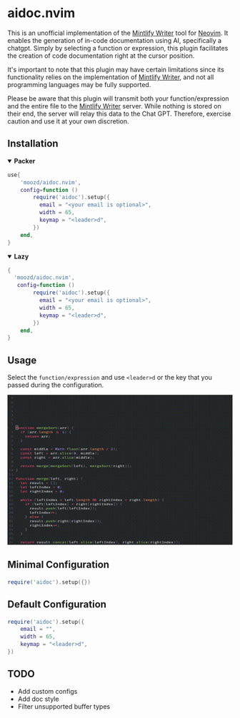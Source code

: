 # aidoc.nvim

This is an unofficial implementation of the [Mintlify Writer](https://github.com/mintlify/writer) tool for [Neovim](https://github.com/neovim/neovim). It enables the generation of in-code documentation using AI, specifically a chatgpt. Simply by selecting a function or expression, this plugin facilitates the creation of code documentation right at the cursor position.

It's important to note that this plugin may have certain limitations since its functionality relies on the implementation of [Mintlify Writer](https://github.com/mintlify/writer), and not all programming languages may be fully supported.

Please be aware that this plugin will transmit both your function/expression and the entire file to the [Mintlify Writer](https://github.com/mintlify/writer) server. While nothing is stored on their end, the server will relay this data to the Chat GPT. Therefore, exercise caution and use it at your own discretion.

## Installation

<details open=true><summary><b>Packer</b></summary>

```lua
use{
    'moozd/aidoc.nvim',
    config=function ()
        require('aidoc').setup({
          email = "<your email is optional>",
          width = 65,
          keymap = "<leader>d",
        })
    end,
}
```

</details>

<details open=true> <summary><b>Lazy</b></summary>

```lua
{
  'moozd/aidoc.nvim',
   config=function ()
        require('aidoc').setup({
          email = "<your email is optional>",
          width = 65,
          keymap = "<leader>d",
        })
    end,
}
```

</details>

## Usage

Select the `function/expression` and use `<leader>d` or the key that you passed during the configuration.

![](https://github.com/moozd/aidoc.nvim/blob/main/aidoc.gif)

## Minimal Configuration

```lua
require('aidoc').setup({})

```

## Default Configuration

```lua
require('aidoc').setup({
    email = "",
    width = 65,
    keymap = "<leader>d",
})

```

## TODO

- Add custom configs
- Add doc style
- Filter unsupported buffer types
